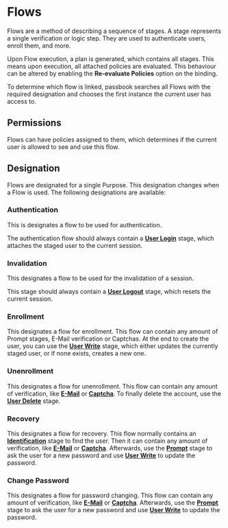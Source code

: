 # Flows

Flows are a method of describing a sequence of stages. A stage represents a single verification or logic step. They are used to authenticate users, enroll them, and more.

Upon Flow execution, a plan is generated, which contains all stages. This means upon execution, all attached policies are evaluated. This behaviour can be altered by enabling the **Re-evaluate Policies** option on the binding.

To determine which flow is linked, passbook searches all Flows with the required designation and chooses the first instance the current user has access to.

## Permissions

Flows can have policies assigned to them, which determines if the current user is allowed to see and use this flow.

## Designation

Flows are designated for a single Purpose. This designation changes when a Flow is used. The following designations are available:

### Authentication

This is designates a flow to be used for authentication.

The authentication flow should always contain a [**User Login**](stages/user_login.md) stage, which attaches the staged user to the current session.

### Invalidation

This designates a flow to be used for the invalidation of a session.

This stage should always contain a [**User Logout**](stages/user_logout.md) stage, which resets the current session.

### Enrollment

This designates a flow for enrollment. This flow can contain any amount of Prompt stages, E-Mail verification or Captchas. At the end to create the user, you can use the [**User Write**](stages/user_write.md) stage, which either updates the currently staged user, or if none exists, creates a new one.

### Unenrollment

This designates a flow for unenrollment. This flow can contain any amount of verification, like [**E-Mail**](stages/email/index.md) or [**Captcha**](stages/captcha/index.md). To finally delete the account, use the [**User Delete**](stages/user_delete.md) stage.

### Recovery

This designates a flow for recovery. This flow normally contains an [**Identification**](stages/identification/index.md) stage to find the user. Then it can contain any amount of verification, like [**E-Mail**](stages/email/index.md) or [**Captcha**](stages/captcha/index.md).
Afterwards, use the [**Prompt**](stages/prompt/index.md) stage to ask the user for a new password and use [**User Write**](stages/user_write.md) to update the password.

### Change Password

This designates a flow for password changing. This flow can contain any amount of verification, like [**E-Mail**](stages/email/index.md) or [**Captcha**](stages/captcha/index.md).
Afterwards, use the [**Prompt**](stages/prompt/index.md) stage to ask the user for a new password and use [**User Write**](stages/user_write.md) to update the password.
